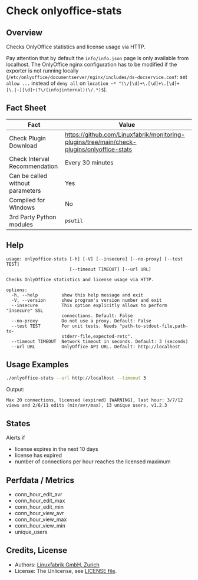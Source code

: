 # Check onlyoffice-stats

## Overview

Checks OnlyOffice statistics and license usage via HTTP.

Pay attention that by default the `info/info.json` page is only available from localhost. The OnlyOffice nginx configuration has to be modified if the exporter is not running locally (`/etc/onlyoffice/documentserver/nginx/includes/ds-docservice.conf`: set `allow ...` instead of `deny all` on `location ~* ^(\/[\d]+\.[\d]+\.[\d]+[\.|-][\d]+)?\/(info|internal)(\/.*)$`).


## Fact Sheet

| Fact | Value |
|----|----|
| Check Plugin Download                 | <https://github.com/Linuxfabrik/monitoring-plugins/tree/main/check-plugins/onlyoffice-stats> |
| Check Interval Recommendation         | Every 30 minutes |
| Can be called without parameters      | Yes |
| Compiled for Windows                  | No |
| 3rd Party Python modules              | `psutil` |


## Help

```text
usage: onlyoffice-stats [-h] [-V] [--insecure] [--no-proxy] [--test TEST]
                        [--timeout TIMEOUT] [--url URL]

Checks OnlyOffice statistics and license usage via HTTP.

options:
  -h, --help         show this help message and exit
  -V, --version      show program's version number and exit
  --insecure         This option explicitly allows to perform "insecure" SSL
                     connections. Default: False
  --no-proxy         Do not use a proxy. Default: False
  --test TEST        For unit tests. Needs "path-to-stdout-file,path-to-
                     stderr-file,expected-retc".
  --timeout TIMEOUT  Network timeout in seconds. Default: 3 (seconds)
  --url URL          OnlyOffice API URL. Default: http://localhost
```


## Usage Examples

```bash
./onlyoffice-stats --url http://localhost --timeout 3
```

Output:

```text
Max 20 connections, licensed (expired) [WARNING], last hour: 3/7/12 views and 2/6/11 edits (min/avr/max), 13 unique users, v1.2.3
```


## States

Alerts if

* license expires in the next 10 days
* license has expired
* number of connections per hour reaches the licensed maximum


## Perfdata / Metrics

* conn_hour_edit_avr
* conn_hour_edit_max
* conn_hour_edit_min
* conn_hour_view_avr
* conn_hour_view_max
* conn_hour_view_min
* unique_users


## Credits, License

* Authors: [Linuxfabrik GmbH, Zurich](https://www.linuxfabrik.ch)
* License: The Unlicense, see [LICENSE file](https://unlicense.org/).
